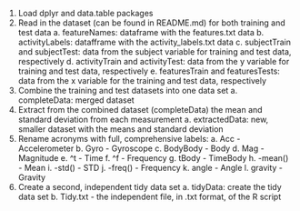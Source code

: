 1. Load dplyr and data.table packages 
2. Read in the dataset (can be found in README.md) for both training and test data
		a. featureNames: dataframe with the features.txt data
		b. activityLabels: datafframe with the activity_labels.txt data
		c. subjectTrain and subjectTest: data from the subject variable for training and test data, respectively
		d. activityTrain and activityTest: data from the y variable for training and test data, respectively
		e. featuresTrain and featuresTests: data from the x variable for the training and test data, respectively
3. Combine the training and test datasets into one data set
		a. completeData: merged dataset
4. Extract from the combined dataset (completeData) the mean and standard deviation from each measurement
		a. extractedData: new, smaller dataset with the means and standard deviation
5. Rename acronyms with full, comprehensive labels:
		a. Acc - Accelerometer
		b. Gyro - Gyroscope
		c. BodyBody - Body
		d. Mag - Magnitude
		e. ^t - Time
		f. ^f - Frequency
		g. tBody - TimeBody
		h. -mean() - Mean
		i. -std() - STD
		j. -freq() - Frequency
		k. angle - Angle
		l. gravity - Gravity
6. Create a second, independent tidy data set
		a. tidyData: create the tidy data set
		b. Tidy.txt - the independent file, in .txt format, of the R script
	
	
